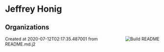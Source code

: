 # Jeffrey Honig

## Organizations

<a href="https://github.com/jchonig/jchonig/actions"><img src="https://github.com/jchonig/jchonig/workflows/Build%20README/badge.svg" align="right" alt="Build README"></a>

<smalll>Created at 2020-07-12T02:17:35.487001 from README.md.j2</small>